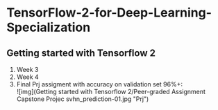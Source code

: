 # TensorFlow-2-for-Deep-Learning-Specialization

## __Getting started with Tensorflow 2__  

1. Week 3  
2. Week 4  
3. Final Prj assigment with accuracy on validation set 96%+:  
![img](Getting started with Tensorflow 2/Peer-graded Assignment Capstone Projec svhn_prediction-01.jpg "Prj")
	
